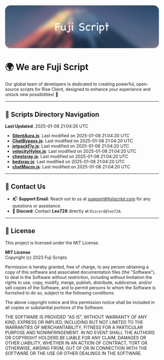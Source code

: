 ![Banner](.github/b.webp)

# 🌍 **We are Fuji Script**

Our global team of developers is dedicated to creating powerful, open-source scripts for Rise Client, designed to enhance your experience and unlock new possibilities! 🌟

---
<!-- SCRIPTS_NAVIGATION_START -->
## 📂 **Scripts Directory Navigation**

**Last Updated**: 2025-01-08 21:04:26 UTC

- **[SilentAura.js](scripts/SilentAura.js)**: Last modified on 2025-01-08 21:04:20 UTC
- **[ChatBypass.js](scripts/ChatBypass.js)**: Last modified on 2025-01-08 21:04:20 UTC
- **[jetpackFly.js](scripts/jetpackFly.js)**: Last modified on 2025-01-08 21:04:20 UTC
- **[velocityHylex.js](scripts/velocityHylex.js)**: Last modified on 2025-01-08 21:04:20 UTC
- **[chestxray.js](scripts/chestxray.js)**: Last modified on 2025-01-08 21:04:20 UTC
- **[bedxray.js](scripts/bedxray.js)**: Last modified on 2025-01-08 21:04:20 UTC
- **[chatMacro.js](scripts/chatMacro.js)**: Last modified on 2025-01-08 21:04:20 UTC

<!-- SCRIPTS_NAVIGATION_END -->

---

## 💬 **Contact Us**  
- 📬 **Support Email**: Reach out to us at [support@fujiscript.com](mailto:support@fujiscript.com) for any questions or assistance.  
- 💬 **Discord**: Contact **Leo728** directly at `Discord@leo728`.

---

## 📜 **License**

This project is licensed under the MIT License.  

**MIT License**  
Copyright (c) 2023 Fuji Scripts  

Permission is hereby granted, free of charge, to any person obtaining a copy of this software and associated documentation files (the "Software"), to deal in the Software without restriction, including without limitation the rights to use, copy, modify, merge, publish, distribute, sublicense, and/or sell copies of the Software, and to permit persons to whom the Software is furnished to do so, subject to the following conditions:  

The above copyright notice and this permission notice shall be included in all copies or substantial portions of the Software.  

THE SOFTWARE IS PROVIDED "AS IS", WITHOUT WARRANTY OF ANY KIND, EXPRESS OR IMPLIED, INCLUDING BUT NOT LIMITED TO THE WARRANTIES OF MERCHANTABILITY, FITNESS FOR A PARTICULAR PURPOSE AND NONINFRINGEMENT. IN NO EVENT SHALL THE AUTHORS OR COPYRIGHT HOLDERS BE LIABLE FOR ANY CLAIM, DAMAGES OR OTHER LIABILITY, WHETHER IN AN ACTION OF CONTRACT, TORT OR OTHERWISE, ARISING FROM, OUT OF OR IN CONNECTION WITH THE SOFTWARE OR THE USE OR OTHER DEALINGS IN THE SOFTWARE.  
